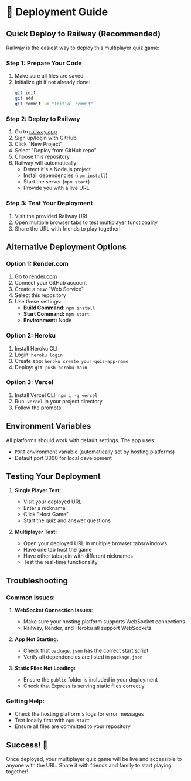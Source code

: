 # 🚀 Deployment Guide

## Quick Deploy to Railway (Recommended)

Railway is the easiest way to deploy this multiplayer quiz game:

### Step 1: Prepare Your Code

1. Make sure all files are saved
2. Initialize git if not already done:
    ```bash
    git init
    git add .
    git commit -m "Initial commit"
    ```

### Step 2: Deploy to Railway

1. Go to [railway.app](https://railway.app)
2. Sign up/login with GitHub
3. Click "New Project"
4. Select "Deploy from GitHub repo"
5. Choose this repository
6. Railway will automatically:
    - Detect it's a Node.js project
    - Install dependencies (`npm install`)
    - Start the server (`npm start`)
    - Provide you with a live URL

### Step 3: Test Your Deployment

1. Visit the provided Railway URL
2. Open multiple browser tabs to test multiplayer functionality
3. Share the URL with friends to play together!

## Alternative Deployment Options

### Option 1: Render.com

1. Go to [render.com](https://render.com)
2. Connect your GitHub account
3. Create a new "Web Service"
4. Select this repository
5. Use these settings:
    - **Build Command:** `npm install`
    - **Start Command:** `npm start`
    - **Environment:** Node

### Option 2: Heroku

1. Install Heroku CLI
2. Login: `heroku login`
3. Create app: `heroku create your-quiz-app-name`
4. Deploy: `git push heroku main`

### Option 3: Vercel

1. Install Vercel CLI: `npm i -g vercel`
2. Run: `vercel` in your project directory
3. Follow the prompts

## Environment Variables

All platforms should work with default settings. The app uses:

-   `PORT` environment variable (automatically set by hosting platforms)
-   Default port 3000 for local development

## Testing Your Deployment

1. **Single Player Test:**

    - Visit your deployed URL
    - Enter a nickname
    - Click "Host Game"
    - Start the quiz and answer questions

2. **Multiplayer Test:**
    - Open your deployed URL in multiple browser tabs/windows
    - Have one tab host the game
    - Have other tabs join with different nicknames
    - Test the real-time functionality

## Troubleshooting

### Common Issues:

1. **WebSocket Connection Issues:**

    - Make sure your hosting platform supports WebSocket connections
    - Railway, Render, and Heroku all support WebSockets

2. **App Not Starting:**

    - Check that `package.json` has the correct start script
    - Verify all dependencies are listed in `package.json`

3. **Static Files Not Loading:**
    - Ensure the `public` folder is included in your deployment
    - Check that Express is serving static files correctly

### Getting Help:

-   Check the hosting platform's logs for error messages
-   Test locally first with `npm start`
-   Ensure all files are committed to your repository

## Success! 🎉

Once deployed, your multiplayer quiz game will be live and accessible to anyone with the URL. Share it with friends and family to start playing together!

